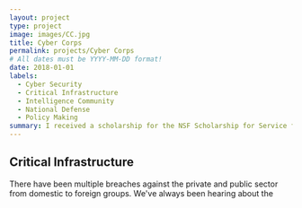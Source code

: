 ```yaml
---
layout: project
type: project
image: images/CC.jpg
title: Cyber Corps
permalink: projects/Cyber Corps
# All dates must be YYYY-MM-DD format!
date: 2018-01-01
labels:
  - Cyber Security
  - Critical Infrastructure
  - Intelligence Community
  - National Defense
  - Policy Making
summary: I received a scholarship for the NSF Scholarship for Service for the Cyber Corps.
---
```


## Critical Infrastructure

There have been multiple breaches against the private and public sector from domestic to foreign groups. We've always been hearing about the
